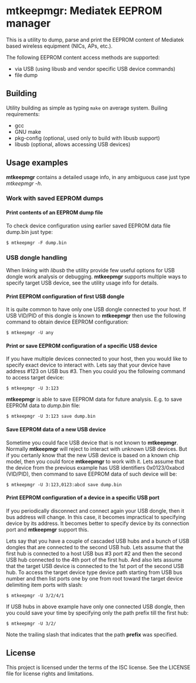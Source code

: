 mtkeepmgr: Mediatek EEPROM manager
==================================

This is a utility to dump, parse and print the EEPROM content of Mediatek based wireless equipment (NICs, APs, etc.).

The following EEPROM content access methods are supported:
* via USB (using libusb and vendor specific USB device commands)
* file dump

Building
--------

Utility building as simple as typing `make` on average system. Builing requirements:
* gcc
* GNU make
* pkg-config (optional, used only to build with libusb support)
* libusb (optional, allows accessing USB devices)

Usage examples
--------------

**mtkeepmgr** contains a detailed usage info, in any ambiguous case just type *mtkeepmgr -h*.

### Work with saved EEPROM dumps

#### Print contents of an EEPROM dump file

To check device configuration using earlier saved EEPROM data file dump.bin just type:

```
$ mtkeepmgr -F dump.bin
```

### USB dongle handling

When linking with *libusb* the utility provide few useful options for USB dongle work analysis or debugging. **mtkeepmgr** supports multiple ways to specify target USB device, see the utility usage info for details.

#### Print EEPROM configuration of first USB dongle

It is quite common to have only one USB dongle connected to your host. If USB VID/PID of this dongle is known to **mtkeepmgr** then use the following command to obtain device EEPROM configuration:

```
$ mtkeepmgr -U any
```

#### Print or save EEPROM configuration of a specific USB device

If you have multiple devices connected to your host, then you would like to specify exact device to interact with. Lets say that your device have address #123 on USB bus #3. Then you could you the following command to access target device:

```
$ mtkeepmgr -U 3:123
```

**mtkeepmgr** is able to save EEPROM data for future analysis. E.g. to save EEPROM data to *dump.bin* file:

```
$ mtkeepmgr -U 3:123 save dump.bin
```

#### Save EEPROM data of a new USB device

Sometime you could face USB device that is not known to **mtkeepmgr**. Normally **mtkeepmgr** will reject to interact with unknown USB devices. But if you certanly know that the new USB device is based on a known chip model, then you could force **mtkeepmgr** to work with it. Lets assume that the device from the previous example has USB identifiers 0x0123/0xabcd (VID/PID), then command to save EEPROM data of such device will be:

```
$ mtkeepmgr -U 3:123,0123:abcd save dump.bin
```

#### Print EEPROM configuration of a device in a specific USB port

If you periodically disconnect and connect again your USB dongle, then it bus address will change. In this case, it becomes impractical to specifying device by its address. It becomes better to specify device by its connection port and **mtkeepmgr** support this.

Lets say that you have a couple of cascaded USB hubs and a bunch of USB dongles that are connected to the second USB hub. Lets assume that the first hub is connected to a host USB bus #3 port #2 and then the second USB hub connected to the 4th port of the first hub. And also lets assume that the target USB device is connected to the 1st port of the second USB hub. To access the target device type device path starting from USB bus number and then list ports one by one from root toward the target device delimiting item ports with slash:

```
$ mtkeepmgr -U 3/2/4/1
```

If USB hubs in above example have only one connected USB dongle, then you could save your time by specifying only the path prefix till the first hub:

```
$ mtkeepmgr -U 3/2/
```

Note the trailing slash that indicates that the path **prefix** was specified.

License
-------

This project is licensed under the terms of the ISC license. See the LICENSE file for license rights and limitations.

